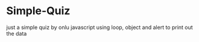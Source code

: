 # Simple-Quiz

just a simple quiz by onlu javascript using loop, object and alert to print out the data
